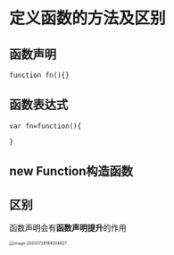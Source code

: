 # 定义函数的方法及区别

## 函数声明

```
function fn(){}
```

## 函数表达式

```
var fn=function(){

}
```

## new Function构造函数



## 区别

函数声明会有**函数声明提升**的作用

<img src="/Users/xii/Library/Application Support/typora-user-images/image-20200728184004627.png" alt="image-20200728184004627" style="zoom:50%;" />

